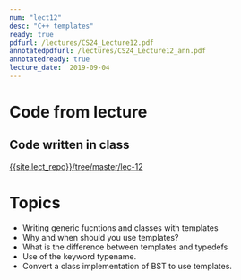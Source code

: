 ```yaml
---
num: "lect12"
desc: "C++ templates"
ready: true
pdfurl: /lectures/CS24_Lecture12.pdf
annotatedpdfurl: /lectures/CS24_Lecture12_ann.pdf
annotatedready: true
lecture_date:  2019-09-04
---
```


# Code from lecture

## Code written in class
[{{site.lect_repo}}/tree/master/lec-12]({{site.lect_repo}}/tree/master/lec-12)




# Topics
* Writing generic fucntions and classes with templates
* Why and when should you use templates?
* What is the difference between templates and typedefs
* Use of the keyword typename.
* Convert a class implementation of BST to use templates.


